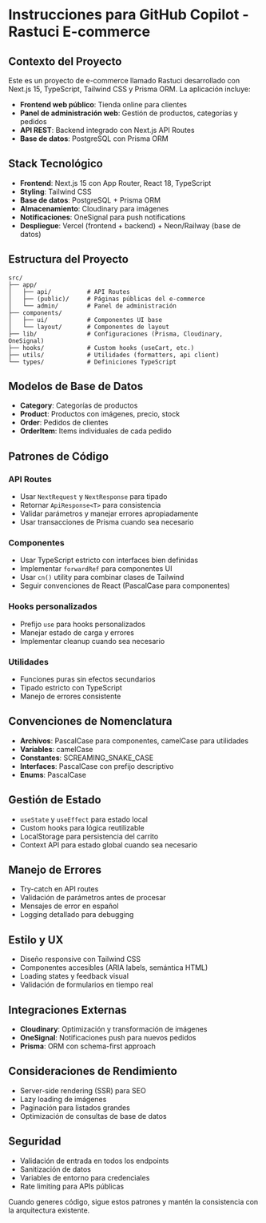 <!-- Use this file to provide workspace-specific custom instructions to Copilot. For more details, visit https://code.visualstudio.com/docs/copilot/copilot-customization#_use-a-githubcopilotinstructionsmd-file -->

# Instrucciones para GitHub Copilot - Rastuci E-commerce

## Contexto del Proyecto

Este es un proyecto de e-commerce llamado Rastuci desarrollado con Next.js 15, TypeScript, Tailwind CSS y Prisma ORM. La aplicación incluye:

- **Frontend web público**: Tienda online para clientes
- **Panel de administración web**: Gestión de productos, categorías y pedidos
- **API REST**: Backend integrado con Next.js API Routes
- **Base de datos**: PostgreSQL con Prisma ORM

## Stack Tecnológico

- **Frontend**: Next.js 15 con App Router, React 18, TypeScript
- **Styling**: Tailwind CSS
- **Base de datos**: PostgreSQL + Prisma ORM
- **Almacenamiento**: Cloudinary para imágenes
- **Notificaciones**: OneSignal para push notifications
- **Despliegue**: Vercel (frontend + backend) + Neon/Railway (base de datos)

## Estructura del Proyecto

```
src/
├── app/
│   ├── api/          # API Routes
│   ├── (public)/     # Páginas públicas del e-commerce
│   └── admin/        # Panel de administración
├── components/
│   ├── ui/           # Componentes UI base
│   └── layout/       # Componentes de layout
├── lib/              # Configuraciones (Prisma, Cloudinary, OneSignal)
├── hooks/            # Custom hooks (useCart, etc.)
├── utils/            # Utilidades (formatters, api client)
└── types/            # Definiciones TypeScript
```

## Modelos de Base de Datos

- **Category**: Categorías de productos
- **Product**: Productos con imágenes, precio, stock
- **Order**: Pedidos de clientes
- **OrderItem**: Items individuales de cada pedido

## Patrones de Código

### API Routes

- Usar `NextRequest` y `NextResponse` para tipado
- Retornar `ApiResponse<T>` para consistencia
- Validar parámetros y manejar errores apropiadamente
- Usar transacciones de Prisma cuando sea necesario

### Componentes

- Usar TypeScript estricto con interfaces bien definidas
- Implementar `forwardRef` para componentes UI
- Usar `cn()` utility para combinar clases de Tailwind
- Seguir convenciones de React (PascalCase para componentes)

### Hooks personalizados

- Prefijo `use` para hooks personalizados
- Manejar estado de carga y errores
- Implementar cleanup cuando sea necesario

### Utilidades

- Funciones puras sin efectos secundarios
- Tipado estricto con TypeScript
- Manejo de errores consistente

## Convenciones de Nomenclatura

- **Archivos**: PascalCase para componentes, camelCase para utilidades
- **Variables**: camelCase
- **Constantes**: SCREAMING_SNAKE_CASE
- **Interfaces**: PascalCase con prefijo descriptivo
- **Enums**: PascalCase

## Gestión de Estado

- `useState` y `useEffect` para estado local
- Custom hooks para lógica reutilizable
- LocalStorage para persistencia del carrito
- Context API para estado global cuando sea necesario

## Manejo de Errores

- Try-catch en API routes
- Validación de parámetros antes de procesar
- Mensajes de error en español
- Logging detallado para debugging

## Estilo y UX

- Diseño responsive con Tailwind CSS
- Componentes accesibles (ARIA labels, semántica HTML)
- Loading states y feedback visual
- Validación de formularios en tiempo real

## Integraciones Externas

- **Cloudinary**: Optimización y transformación de imágenes
- **OneSignal**: Notificaciones push para nuevos pedidos
- **Prisma**: ORM con schema-first approach

## Consideraciones de Rendimiento

- Server-side rendering (SSR) para SEO
- Lazy loading de imágenes
- Paginación para listados grandes
- Optimización de consultas de base de datos

## Seguridad

- Validación de entrada en todos los endpoints
- Sanitización de datos
- Variables de entorno para credenciales
- Rate limiting para APIs públicas

Cuando generes código, sigue estos patrones y mantén la consistencia con la arquitectura existente.
